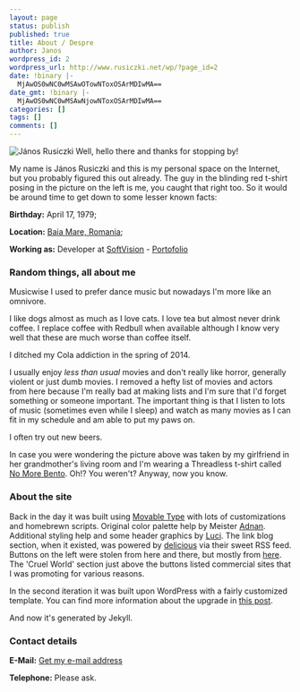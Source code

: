 ```yaml
---
layout: page
status: publish
published: true
title: About / Despre
author: Janos
wordpress_id: 2
wordpress_url: http://www.rusiczki.net/wp/?page_id=2
date: !binary |-
  MjAwOS0wNC0wMSAwOTowNToxOSArMDIwMA==
date_gmt: !binary |-
  MjAwOS0wNC0wMSAwNjowNToxOSArMDIwMA==
categories: []
tags: []
comments: []
---
```

![János Rusiczki](http://www.rusiczki.net/wp-content/uploads/2009/04/janos-rusiczki-150x150.jpg "János Rusiczki") Well, hello there and thanks for stopping by!

My name is János Rusiczki and this is my personal space on the Internet, but you probably figured this out already. The guy in the blinding red t-shirt posing in the picture on the left is me, you caught that right too. So it would be around time to get down to some lesser known facts:

**Birthday:** April 17, 1979;

**Location:** [Baia Mare, Romania](http://www.openstreetmap.org/?lat=47.6522&lon=23.5652&zoom=13&layers=M);

**Working as:** Developer at [SoftVision](http://www.softvision.ro) - [Portofolio](http://www.link7.ro)

### Random things, all about me

Musicwise I used to prefer dance music but nowadays I'm more like an omnivore.

I like dogs almost as much as I love cats. I love tea but almost never drink coffee. I replace coffee with Redbull when available although I know very well that these are much worse than coffee itself.

I ditched my Cola addiction in the spring of 2014.

I usually enjoy _less than usual_ movies and don't really like horror, generally violent or just dumb movies. I removed a hefty list of movies and actors from here because I'm really bad at making lists and I'm sure that I'd forget something or someone important. The important thing is that I listen to lots of music (sometimes even while I sleep) and watch as many movies as I can fit in my schedule and am able to put my paws on.

I often try out new beers.

In case you were wondering the picture above was taken by my girlfriend in her grandmother's living room and I'm wearing a Threadless t-shirt called [No More Bento](http://www.threadless.com/product/607/No_More_Bento?streetteam=rev). Oh!? You weren't? Anyway, now you know.

### About the site

Back in the day it was built using [Movable Type](http://www.movabletype.org/) with lots of customizations and homebrewn scripts. Original color palette help by Meister [Adnan](http://www.adnan.ro/). Additional styling help and some header graphics by [Luci](http://www.lucianmarin.ro/). The link blog section, when it existed, was powered by [delicious](http://delicious.com/) via their sweet RSS feed. Buttons on the left were stolen from here and there, but mostly from [here](http://gtmcknight.com/buttons/). The 'Cruel World' section just above the buttons listed commercial sites that I was promoting for various reasons.

In the second iteration it was built upon WordPress with a fairly customized template. You can find more information about the upgrade in [this post](http://www.rusiczki.net/2009/04/02/keeping-up-with-the-times/).

And now it's generated by Jekyll.

### Contact details

**E-Mail:** [Get my e-mail address](http://scr.im/3dm)

**Telephone:** Please ask.
